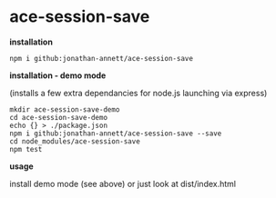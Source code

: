 # ace-session-save

**installation**

    npm i github:jonathan-annett/ace-session-save
    

**installation - demo mode**

(installs a few extra dependancies for node.js launching via express)

    mkdir ace-session-save-demo
    cd ace-session-save-demo
    echo {} > ./package.json
    npm i github:jonathan-annett/ace-session-save --save
    cd node_modules/ace-session-save
    npm test

**usage**


install demo mode (see above) or just look at dist/index.html

    